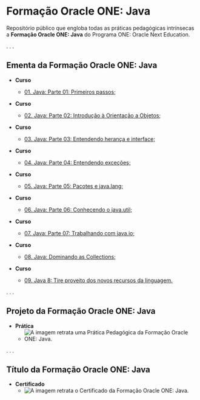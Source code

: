 # Formação Oracle ONE: Java

Repositório público que engloba todas as práticas pedagógicas intrínsecas a **Formação Oracle ONE: Java** do Programa ONE: Oracle Next Education.

. . .

## Ementa da Formação Oracle ONE: Java

- **Curso**
  - [01. Java: Parte 01: Primeiros passos;](https://github.com/thiago-bernegossi/formacao-oracle-one-java/tree/main/curso-01-java-parte-01-primeiros-passos)

- **Curso**
  - [02. Java: Parte 02: Introdução à Orientação a Objetos;](https://github.com/thiago-bernegossi/formacao-oracle-one-java/tree/main/curso-02-java-parte-02-introducao-a-orientacao-a-objetos)

- **Curso**
  - [03. Java: Parte 03: Entendendo herança e interface;](https://github.com/thiago-bernegossi/formacao-oracle-one-java/tree/main/curso-03-java-parte-03-entendendo-heranca-e-interface)

- **Curso**
  - [04. Java: Parte 04: Entendendo exceções;](https://github.com/thiago-bernegossi/formacao-oracle-one-java/tree/main/curso-04-java-parte-04-entendendo-excecoes)

- **Curso**
  - [05. Java: Parte 05: Pacotes e java.lang;](https://github.com/thiago-bernegossi/formacao-oracle-one-java/tree/main/curso-05-java-parte-05-pacotes-e-java-lang)

- **Curso**
  - [06. Java: Parte 06: Conhecendo o java.util;](https://github.com/thiago-bernegossi/formacao-oracle-one-java/tree/main/curso-06-java-parte-06-conhecendo-o-java-util)
  
- **Curso**
  - [07. Java: Parte 07: Trabalhando com java.io;](https://github.com/thiago-bernegossi/formacao-oracle-one-java/tree/main/curso-07-java-parte-07-trabalhando-com-java-io)

- **Curso**
  - [08. Java: Dominando as Collections;](https://github.com/thiago-bernegossi/formacao-oracle-one-java/tree/main/curso-08-java-dominando-as-collections)

- **Curso**
  - [09. Java 8: Tire proveito dos novos recursos da linguagem.](https://github.com/thiago-bernegossi/formacao-oracle-one-java/tree/main/curso-09-java-8-tire-proveito-dos-novos-recursos-da-linguagem)

. . .

## Projeto da Formação Oracle ONE: Java

- **Prática**
  - ![A imagem retrata uma Prática Pedagógica da Formação Oracle ONE: Java.](https://snz04pap001files.storage.live.com/y4mtqaaJy9tiUoXqPH_6iaaFs8UfZgGdprWXCLoGKbo_suzwgim6nT_TqOPaIsW0WsL_0fK52ZaC_ivE1yidW_mLHwdY0kBNFMBIkQluuOP-W1Z4WedqjUWDaBbdwJLDYLvkLFIQn2MC_A52pilV8HCzoDrKP6bL0xZVPCpdtJW2WftQ2CJudSPLs_uCbBVsLLc?width=660&height=615&cropmode=none)

. . .

## Título da Formação Oracle ONE: Java

- **Certificado**
  - ![A imagem retrata o Certificado da Formação Oracle ONE: Java.](https://snz04pap001files.storage.live.com/y4mHEqZffCWeYe3lphxdXxIYF5qkAk0YiQ_FDQyOfHhF1e9wMSZlPPlR4E_3ZIZRlnVCGXCnw-q5_e51gb5xgAtah66abYKKhj57pe6gR9dTZS1xAFK5gehg9V7LFOEbC9zETQJuqFebfi-LmhPWkpUGtmZESW09nX1ICHzn1fGJ5Ywv995HSmt9SvzqZRMy-oG?width=660&height=429&cropmode=none)
